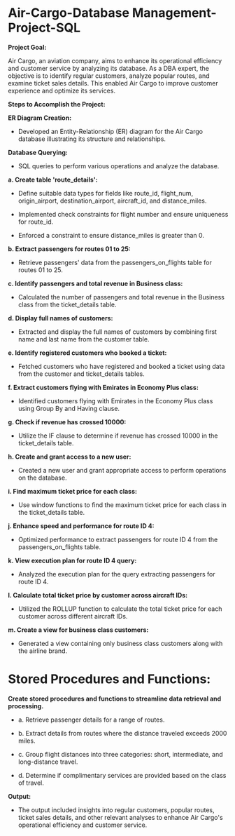 # Air-Cargo-Database Management-Project-SQL

**Project Goal:**

Air Cargo, an aviation company, aims to enhance its operational efficiency and customer service by analyzing its database. As a DBA expert, the objective is to identify regular customers, analyze popular routes, and examine ticket sales details. This enabled Air Cargo to improve customer experience and optimize its services.

**Steps to Accomplish the Project:**

**ER Diagram Creation:**

- Developed an Entity-Relationship (ER) diagram for the Air Cargo database illustrating its structure and relationships.
  
**Database Querying:**

- SQL queries to perform various operations and analyze the database.
  
**a. Create table 'route_details':**

- Define suitable data types for fields like route_id, flight_num, origin_airport, destination_airport, aircraft_id, and distance_miles.
  
- Implemented check constraints for flight number and ensure uniqueness for route_id.
  
- Enforced a constraint to ensure distance_miles is greater than 0.
  
**b. Extract passengers for routes 01 to 25:**

- Retrieve passengers' data from the passengers_on_flights table for routes 01 to 25.

**c. Identify passengers and total revenue in Business class:**

- Calculated the number of passengers and total revenue in the Business class from the ticket_details table.
  
**d. Display full names of customers:**

- Extracted and display the full names of customers by combining first name and last name from the customer table.
  
**e. Identify registered customers who booked a ticket:**

- Fetched customers who have registered and booked a ticket using data from the customer and ticket_details tables.
  
**f. Extract customers flying with Emirates in Economy Plus class:**

- Identified customers flying with Emirates in the Economy Plus class using Group By and Having clause.
  
**g. Check if revenue has crossed 10000:**

- Utilize the IF clause to determine if revenue has crossed 10000 in the ticket_details table.
  
**h. Create and grant access to a new user:**

- Created a new user and grant appropriate access to perform operations on the database.
  
**i. Find maximum ticket price for each class:**

- Use window functions to find the maximum ticket price for each class in the ticket_details table.
  
**j. Enhance speed and performance for route ID 4:**

- Optimized performance to extract passengers for route ID 4 from the passengers_on_flights table.
  
**k. View execution plan for route ID 4 query:**

- Analyzed the execution plan for the query extracting passengers for route ID 4.
  
**l. Calculate total ticket price by customer across aircraft IDs:**

- Utilized the ROLLUP function to calculate the total ticket price for each customer across different aircraft IDs.
  
**m. Create a view for business class customers:**

- Generated a view containing only business class customers along with the airline brand.
  
# Stored Procedures and Functions:

**Create stored procedures and functions to streamline data retrieval and processing.**

- a. Retrieve passenger details for a range of routes.
  
- b. Extract details from routes where the distance traveled exceeds 2000 miles.
  
- c. Group flight distances into three categories: short, intermediate, and long-distance travel.
  
- d. Determine if complimentary services are provided based on the class of travel.
  

**Output:**
- The output  included insights into regular customers, popular routes, ticket sales details, and other relevant analyses to enhance Air Cargo's operational efficiency and customer service.
